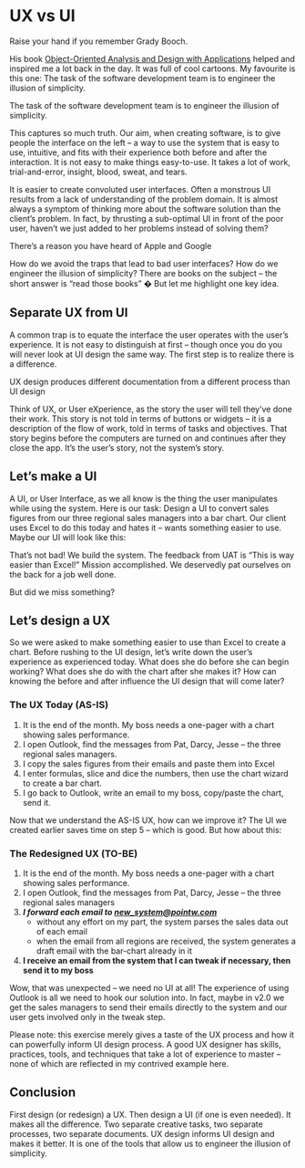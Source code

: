 # UX vs UI
Raise your hand if you remember Grady Booch.

His
book [Object-Oriented Analysis and Design with Applications](https://www.amazon.ca/Object-Oriented-Analysis-Design-Applications-3rd/dp/020189551X)
helped and inspired me a lot back in the day. It was full of cool cartoons. My favourite is this one:
The task of the software development team is to engineer the illusion of simplicity.

<centered-image src="/img/the-illusion-of-simplicity.png">The task of the software development team is to engineer the illusion of simplicity.</centered-image>

This captures so much truth. Our aim, when creating software, is to give people the interface on the left – a way to use
the system that is easy to use, intuitive, and fits with their experience both before and after the interaction. It is
not easy to make things easy-to-use. It takes a lot of work, trial-and-error, insight, blood, sweat, and tears.

It is easier to create convoluted user interfaces. Often a monstrous UI results from a lack of understanding of the
problem domain. It is almost always a symptom of thinking more about the software solution than the client’s problem. In
fact, by thrusting a sub-optimal UI in front of the poor user, haven’t we just added to her problems instead of solving
them?

<centered-image src="/img/your-companys-app.png">There’s a reason you have heard of Apple and Google</centered-image>

How do we avoid the traps that lead to bad user interfaces? How do we engineer the illusion of simplicity? There are
books on the subject – the short answer is “read those books” � But let me highlight one key idea.

## Separate UX from UI

A common trap is to equate the interface the user operates with the user’s experience. It is not easy to distinguish at
first – though once you do you will never look at UI design the same way. The first step is to realize there is a
difference.

<centered-image src="/img/ux-ui.jpg">UX design produces different documentation from a different process than UI design</centered-image>

Think of UX, or User eXperience, as the story the user will tell they’ve done their work. This story is not told in
terms of buttons or widgets – it is a description of the flow of work, told in terms of tasks and objectives. That story
begins before the computers are turned on and continues after they close the app. It’s the user’s story, not the
system’s story.

## Let’s make a UI

A UI, or User Interface, as we all know is the thing the user manipulates while using the system. Here is our task:
Design a UI to convert sales figures from our three regional sales managers into a bar chart. Our client uses Excel to
do this today and hates it – wants something easier to use. Maybe our UI will look like this:

<centered-image src="/img/sales-chart-wireframe.png" />

That’s not bad! We build the system. The feedback from UAT is “This is way easier than Excel!” Mission accomplished. We
deservedly pat ourselves on the back for a job well done.

But did we miss something?

## Let’s design a UX

So we were asked to make something easier to use than Excel to create a chart. Before rushing to the UI design, let’s
write down the user’s experience as experienced today. What does she do before she can begin working? What does she do
with the chart after she makes it? How can knowing the before and after influence the UI design that will come later?

### The UX Today (AS-IS)
1. It is the end of the month. My boss needs a one-pager with a chart showing sales performance.
1. I open Outlook, find the messages from Pat, Darcy, Jesse – the three regional sales managers.
1. I copy the sales figures from their emails and paste them into Excel
1. I enter formulas, slice and dice the numbers, then use the chart wizard to create a bar chart.
1. I go back to Outlook, write an email to my boss, copy/paste the chart, send it.

Now that we understand the AS-IS UX, how can we improve it? The UI we created earlier saves time on step 5 – which is
good. But how about this:

### The Redesigned UX (TO-BE)

1. It is the end of the month. My boss needs a one-pager with a chart showing sales performance.
1. I open Outlook, find the messages from Pat, Darcy, Jesse – the three regional sales managers
1. ***I forward each email to new_system@pointw.com***
   * without any effort on my part, the system parses the sales data out of each email
   * when the email from all regions are received, the system generates a draft email with the bar-chart already in it
1. **I receive an email from the system that I can tweak if necessary, then send it to my boss**

Wow, that was unexpected – we need no UI at all! The experience of using Outlook is all we need to hook our solution
into. In fact, maybe in v2.0 we get the sales managers to send their emails directly to the system and our user gets
involved only in the tweak step.

Please note: this exercise merely gives a taste of the UX process and how it can powerfully inform UI design process. A
good UX designer has skills, practices, tools, and techniques that take a lot of experience to master – none of which
are reflected in my contrived example here.

## Conclusion

First design (or redesign) a UX. Then design a UI (if one is even needed). It makes all the difference. Two separate
creative tasks, two separate processes, two separate documents. UX design informs UI design and makes it better. It is
one of the tools that allow us to engineer the illusion of simplicity.
